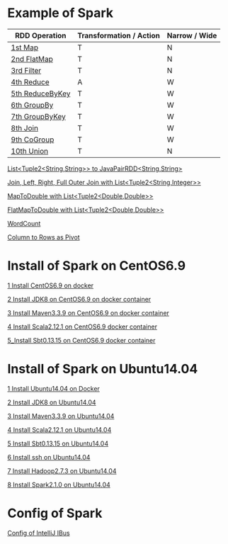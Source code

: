 # Example of Spark

RDD Operation | Transformation / Action | Narrow / Wide  
--- | --- | ---
[1st Map](01_Spark_Java_Workspace/spark2WithJDK8/src/test/java/rwoo/study/spark/MapTest.java) | T | N 
[2nd FlatMap](01_Spark_Java_Workspace/spark2WithJDK8/src/test/java/rwoo/study/spark/FlatMapTest.java) | T | N
[3rd Filter](01_Spark_Java_Workspace/spark2WithJDK8/src/test/java/rwoo/study/spark/FilterTest.java) | T | N
[4th Reduce](01_Spark_Java_Workspace/spark2WithJDK8/src/test/java/rwoo/study/spark/ReduceTest.java) | A | W
[5th ReduceByKey](01_Spark_Java_Workspace/spark2WithJDK8/src/test/java/rwoo/study/spark/ReduceByKeyTest.java) | T | W
[6th GroupBy](01_Spark_Java_Workspace/spark2WithJDK8/src/test/java/rwoo/study/spark/GroupByTest.java) | T | W
[7th GroupByKey](01_Spark_Java_Workspace/spark2WithJDK8/src/test/java/rwoo/study/spark/GroupByKeyTest.java) | T | W
[8th Join](01_Spark_Java_Workspace/spark2WithJDK8/src/test/java/rwoo/study/spark/JoinTest.java) | T | W
[9th CoGroup](01_Spark_Java_Workspace/spark2WithJDK8/src/test/java/rwoo/study/spark/CoGroupTest.java) | T | W
[10th Union](01_Spark_Java_Workspace/spark2WithJDK8/src/test/java/rwoo/study/spark/UnionTest.java) | T | N

[List\<Tuple2\<String,String\>\> to JavaPairRDD\<String,String\>](01_Spark_Java_Workspace/spark2WithJDK7/src/test/java/javapairrdd/ListTupleToJavaPairRDDTest.java)

[Join, Left, Right, Full Outer Join with List\<Tuple2\<String,Integer\>\>](01_Spark_Java_Workspace/spark2WithJDK7/src/test/java/javapairrdd/JoinTest.java)

[MapToDouble with List\<Tuple2\<Double,Double\>\>](01_Spark_Java_Workspace/spark2WithJDK8/src/test/java/rwoo/study/spark/MapToDoubleTest.java)

[FlatMapToDouble with List\<Tuple2\<Double,Double\>\>](01_Spark_Java_Workspace/spark2WithJDK8/src/test/java/rwoo/study/spark/FlatMapToDoubleTest.java)

[WordCount](01_Spark_Java_Workspace/spark2WithJDK8/src/test/java/rwoo/study/spark/WordCountTest.java)

[Column to Rows as Pivot](01_Spark_Java_Workspace/spark2WithJDK8/src/test/java/rwoo/study/spark/ColumnToRowsTest.java)

# Install of Spark on CentOS6.9

[1 Install CentOS6.9 on docker](02_Install_Spark/02_on_CentOS6.9/01_Run_CentOS6.9_on_docker.md)

[2 Install JDK8 on CentOS6.9 on docker container](02_Install_Spark/02_on_CentOS6.9/02_Install_JDK8_on_CentOS6.9_docker_container.md)

[3 Install Maven3.3.9 on CentOS6.9 on docker container](02_Install_Spark/02_on_CentOS6.9/03_Install_Maven3.3.9_on_CentOS6.9_docker_container.md)

[4 Install Scala2.12.1 on CentOS6.9 docker container](02_Install_Spark/02_on_CentOS6.9/04_Install_Scala2.12.1_on_CentOS6.9_docker_container.md)

[5_Install Sbt0.13.15 on CentOS6.9 docker container](02_Install_Spark/02_on_CentOS6.9/05_Install_Sbt0.13.15_on_CentOS6.9_docker_container.md)

# Install of Spark on Ubuntu14.04

[1 Install Ubuntu14.04 on Docker](02_Install_Spark/01_on_Ubuntu14.04/01_Run_Ubuntu14.04_on_docker.md)

[2 Install JDK8 on Ubuntu14.04](02_Install_Spark/01_on_Ubuntu14.04/02_Install_JDK8_on_Ubuntu14.04.md)

[3 Install Maven3.3.9 on Ubuntu14.04](02_Install_Spark/01_on_Ubuntu14.04/03_Install_Maven3.3.9_on_Ubuntu14.04.md)

[4 Install Scala2.12.1 on Ubuntu14.04](02_Install_Spark/01_on_Ubuntu14.04/04_Install_Scala2.12.1_on_Ubuntu14.04.md)

[5 Install Sbt0.13.15 on Ubuntu14.04](02_Install_Spark/01_on_Ubuntu14.04/05_Install_Sbt0.13.15_on_Ubuntu14.04.md)

[6 Install ssh on Ubuntu14.04](02_Install_Spark/01_on_Ubuntu14.04/06_Install_ssh_on_Ubuntu14.04.md)

[7 Install Hadoop2.7.3 on Ubuntu14.04](02_Install_Spark/01_on_Ubuntu14.04/07_Install_Hadoop2.7.3_on_Ubuntu14.04.md)

[8 Install Spark2.1.0 on Ubuntu14.04](02_Install_Spark/01_on_Ubuntu14.04/08_Install_Spark2.1.0_on_Ubuntu14.04.md)

# Config of Spark

[Config of IntelliJ IBus](03_Config_Spark/01_IBus_Config_for_IntelliJ.md)
